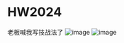 # HW2024

老板喊我写技战法了
![image](https://github.com/user-attachments/assets/9d47d819-6401-42fc-97cf-9fae6cb36341)
![image](https://github.com/user-attachments/assets/b3f6a3cb-79db-4239-b663-cf139371b8e2)
